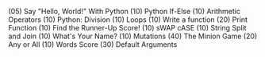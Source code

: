 (05) Say "Hello, World!" With Python
(10) Python If-Else
(10) Arithmetic Operators
(10) Python: Division
(10) Loops
(10) Write a function
(20) Print Function
(10) Find the Runner-Up Score!
(10) sWAP cASE
(10) String Split and Join
(10) What's Your Name?
(10) Mutations
(40) The Minion Game
(20) Any or All
(10) Words Score
(30) Default Arguments